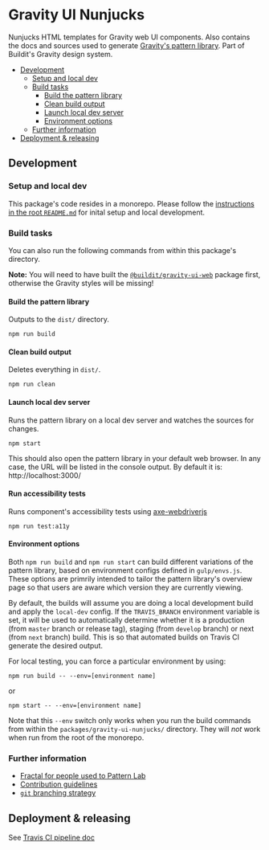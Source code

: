 # Gravity UI Nunjucks

Nunjucks HTML templates for Gravity web UI components. Also contains the docs and sources used to generate [Gravity's pattern library](http://style.buildit.digital/). Part of Buildit's Gravity design system.

<!--
  Tip: If using VSCode, get the "Auto Markdown TOC" extension by
  Hunter Tran to automatically update this table of contents.
  https://github.com/huntertran/markdown-toc
-->
<!-- TOC depthfrom:2 -->

- [Development](#development)
    - [Setup and local dev](#setup-and-local-dev)
    - [Build tasks](#build-tasks)
        - [Build the pattern library](#build-the-pattern-library)
        - [Clean build output](#clean-build-output)
        - [Launch local dev server](#launch-local-dev-server)
        - [Environment options](#environment-options)
    - [Further information](#further-information)
- [Deployment & releasing](#deployment--releasing)

<!-- /TOC -->

## Development

### Setup and local dev

This package's code resides in a monorepo. Please follow the [instructions in the root `README.md`](../../README.md#development) for inital setup and local development.

### Build tasks

You can also run the following commands from within this package's directory.

**Note:** You will need to have built the [`@buildit/gravity-ui-web`](../gravity-ui-web/) package first, otherwise the Gravity styles will be missing!

#### Build the pattern library 
Outputs to the `dist/` directory.
```
npm run build
```

#### Clean build output
Deletes everything in `dist/`.
```
npm run clean
```

#### Launch local dev server
Runs the pattern library on a local dev server and watches the sources for changes.
```
npm start
```
This should also open the pattern library in your default web browser. In any case, the URL will be listed in the console output. By default it is: http://localhost:3000/

#### Run accessibility tests
Runs component's accessibility tests using [axe-webdriverjs](https://github.com/dequelabs/axe-webdriverjs)
```
npm run test:a11y
```

#### Environment options
Both `npm run build` and `npm run start` can build different variations of the pattern library, based on environment configs defined in `gulp/envs.js`. These options are primrily intended to tailor the pattern library's overview page so that users are aware which version they are currently viewing.

By default, the builds will assume you are doing a local development build and apply the `local-dev` config. If the `TRAVIS_BRANCH` environment variable is set, it will be used to automatically determine whether it is a production (from `master` branch or release tag), staging (from `develop` branch) or next (from `next` branch) build. This is so that automated builds on Travis CI generate the desired output.

For local testing, you can force a particular environment by using:

```
npm run build -- --env=[environment name]
```

or

```
npm start -- --env=[environment name]
```

Note that this `--env` switch only works when you run the build commands from within the `packages/gravity-ui-nunjucks/` directory. They will _not_ work when run from the root of the monorepo.


### Further information

* [Fractal for people used to Pattern Lab](./docs/fractal-for-pattern-labbers.md)
* [Contribution guidelines](../../CONTRIBUTING.md)
* [`git` branching strategy](../../docs/branching-strategy.md)


## Deployment & releasing
See [Travis CI pipeline doc](../../travis-ci.md)
